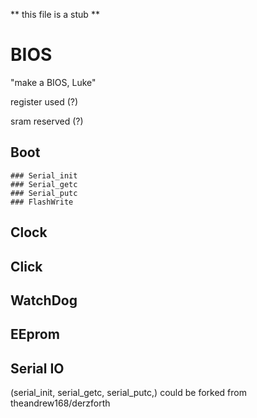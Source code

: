 
** this file is a stub **

# BIOS

  "make a BIOS, Luke"
 
  register used (?)
  
  sram reserved (?)
  
  ## Boot

    ### Serial_init
    ### Serial_getc
    ### Serial_putc
    ### FlashWrite
    
  ## Clock

  ## Click

  ## WatchDog

  ## EEprom

  ## Serial IO

  (serial_init, serial_getc, serial_putc,) could be forked from theandrew168/derzforth
